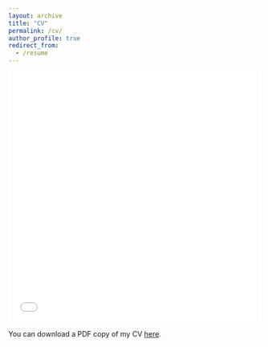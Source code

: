 ```yaml
---
layout: archive
title: "CV"
permalink: /cv/
author_profile: true
redirect_from:
  - /resume
---
```


<iframe src="/files/cv_coltman-cormier.pdf" width="100%" height="500" frameborder="no" border="0" marginwidth="0" marginheight="0"></iframe>

You can download a PDF copy of my CV [here](/files/cv_coltman-cormier.pdf).
